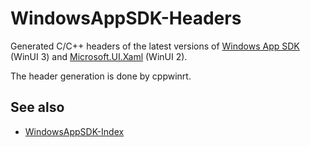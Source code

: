 # WindowsAppSDK-Headers

Generated C/C++ headers of the latest versions of [Windows App
SDK](https://www.nuget.org/packages/Microsoft.WindowsAppSDK) (WinUI 3) and
[Microsoft.UI.Xaml](https://www.nuget.org/packages/Microsoft.UI.Xaml) (WinUI 2).

The header generation is done by cppwinrt.

## See also

* [WindowsAppSDK-Index](https://github.com/m417z/WindowsAppSDK-Index)
